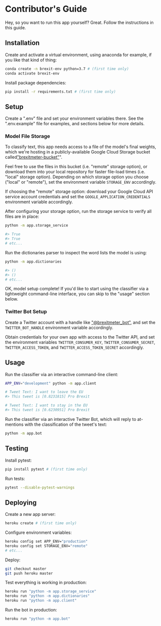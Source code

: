# Contributor's Guide

Hey, so you want to run this app yourself? Great. Follow the instructions in this guide.

## Installation

Create and activate a virtual environment, using anaconda for example, if you like that kind of thing:

```sh
conda create -n brexit-env python=3.7 # (first time only)
conda activate brexit-env
```

Install package dependencies:

```sh
pip install -r requirements.txt # (first time only)
```

## Setup

Create a ".env" file and set your environment variables there. See the ".env.example" file for examples, and sections below for more details.

### Model File Storage

To classify text, this app needs access to a file of the model's final weights, which we're hosting in a publicly-available Google Cloud Storage bucket called["brexitmeter-bucket"](https://console.cloud.google.com/storage/browser/brexitmeter-bucket/)".

Feel free to use the files in this bucket (i.e. "remote" storage option), or download them into your local repository for faster file-load times (i.e. "local" storage option). Depending on which storage option you choose ("local" or "remote"), set the environment variable `STORAGE_ENV` accordingly.

If choosing the "remote" storage option: download your Google Cloud API service account credentials and set the `GOOGLE_APPLICATION_CREDENTIALS` environment variable accordingly.

After configuring your storage option, run the storage service to verify all files are in place:

```sh
python -m app.storage_service

#> True
#> True
# etc...
```

Run the dictionaries parser to inspect the word lists the model is using:

```sh
python -m app.dictionaries

#> ()
#> ()
# etc...
```

OK, model setup complete! If you'd like to start using the classifier via a lightweight command-line interface, you can skip to the "usage" section below.

### Twitter Bot Setup

Create a Twitter account with a handle like ["@brexitmeter_bot"](https://twitter.com/brexitmeter_bot), and set the `TWITTER_BOT_HANDLE` environment variable accordingly.

Obtain credentials for your own app with access to the Twitter API, and set the environment variables `TWITTER_CONSUMER_KEY`, `TWITTER_CONSUMER_SECRET`, `TWITTER_ACCESS_TOKEN`, and `TWITTER_ACCESS_TOKEN_SECRET` accordingly.

## Usage

Run the classifier via an interactive command-line client:

```sh
APP_ENV="development" python -m app.client

# Tweet Text: I want to leave the EU
#> This tweet is [0.8231815] Pro Brexit

# Tweet Text: I want to stay in the EU
#> This tweet is [0.6230951] Pro Brexit
```

Run the classifier via an interactive Twitter Bot, which will reply to at-mentions with the classification of the tweet's text:

```sh
python -m app.bot
```

## Testing

Install pytest:

```sh
pip install pytest # (first time only)
```

Run tests:

```sh
pytest --disable-pytest-warnings
```

## Deploying

Create a new app server:

```sh
heroku create # (first time only)
```

Configure environment variables:

```sh
heroku config set APP_ENV="production"
heroku config set STORAGE_ENV="remote"
# etc...
```

Deploy:

```sh
git checkout master
git push heroku master
```

Test everything is working in production:

```sh
heroku run "python -m app.storage_service"
heroku run "python -m app.dictionaries"
heroku run "python -m app.client"
```

Run the bot in production:

```sh
heroku run "python -m app.bot"
```
